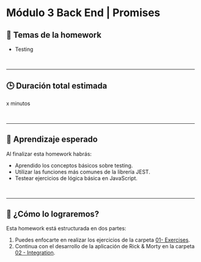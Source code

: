 # **Módulo 3 Back End | Promises**

## **📌 Temas de la homework**

-  Testing

<br />

---

## **🕒 Duración total estimada**

x minutos

<br />

---

## **🔎 Aprendizaje esperado**

Al finalizar esta homework habrás:

-  Aprendido los conceptos básicos sobre testing.
-  Utilizar las funciones más comunes de la librería JEST.
-  Testear ejercicios de lógica básica en JavaScript.

<br />

---

## **📎 ¿Cómo lo lograremos?**

Esta homework está estructurada en dos partes:

1. Puedes enfocarte en realizar los ejercicios de la carpeta [01- Exercises](./01%20-%20Exercises/README.md).
2. Continua con el desarrollo de la aplicación de Rick & Morty en la carpeta [02 - Integration](./02%20-%20Integration/README.md).
